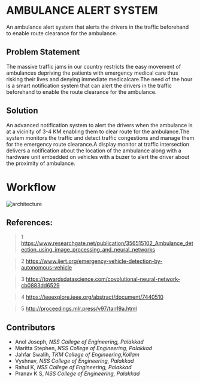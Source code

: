# AMBULANCE ALERT SYSTEM
An ambulance alert system that alerts the drivers in the traffic beforehand to enable route clearance for the ambulance.
## Problem Statement
The massive traffic jams in our country restricts the  easy movement of ambulances depriving the patients with emergency medical care thus risking their lives and denying immediate medicalcare.The need of the hour is a smart notification system that can  alert the drivers in the traffic beforehand to enable the route clearance for the ambulance.

## Solution
An advanced notification system to alert the drivers when the ambulance is at a vicinity of 3-4 KM enabling them to clear route for the ambulance.The system monitors the traffic and detect traffic congestions  and manage them for the emergency route clearance.A display monitor at traffic intersection delivers a notification about the location of the ambulance along with a hardware unit embedded on vehicles with a buzer to alert the driver about the proximity of ambulance.

# Workflow
![architecture](https://user-images.githubusercontent.com/48887731/167126122-583a5b0d-66b5-4716-b05d-f1298a46bfc5.jpeg)



## References:

>1 https://www.researchgate.net/publication/356515102_Ambulance_detection_using_image_processing_and_neural_networks

>2 https://www.ijert.org/emergency-vehicle-detection-by-autonomous-vehicle

>3 https://towardsdatascience.com/covolutional-neural-network-cb0883dd6529

>4 https://ieeexplore.ieee.org/abstract/document/7440510

>5 http://proceedings.mlr.press/v97/tan19a.html


## Contributors
- Anol Joseph, _NSS College of Engineering, Palakkad_
- Maritta Stephen, _NSS College of Engineering, Palakkad_
- Jahfar Swalih, _TKM College of Engineering,Kollam_
- Vyshnav, _NSS College of Engineering, Palakkad_
- Rahul K, _NSS College of Engineering, Palakkad_
- Pranav K S, _NSS College of Engineering, Palakkad_ 
